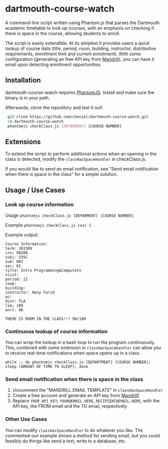 # dartmouth-course-watch
A command-line script written using Phantom.js that parses the Dartmouth academic timetable to look up courses, with an emphasis on checking if there is space in the course, allowing students to enroll.

The script is easily extendible. At its simplest it provides users a quick lookup of course data (title, period, room, building, instructor, distributive requirements, enrollment limit and current enrollment). With some configuration (generating an free API key from [Mandrill](http://mandrill.com/)), you can have it email upon detecting enrollment opportunities.

## Installation
dartmouth-course-watch requires [PhantomJS](http://phantomjs.org/). Install and make sure the binary is in your path.

Afterwards, clone the repository and test it out!
```sh
 git clone https://github.com/cheniel/dartmouth-course-watch.git
 cd dartmouth-course-watch
 phantomjs checkClass.js [DEPARMENT] [COURSE NUMBER]
```

## Extensions
To extend the script to perform additional actions when an opening in the class is detected, modify the `classHasSpaceHandler` in checkClass.js.

If you would like to send an email notification, see "Send email notification when there is space in the class" for a simple solution.

## Usage / Use Cases

### Look up course information
Usage   `phantomjs checkClass.js [DEPARMENT] [COURSE NUMBER]`

Example `phantomjs checkClass.js cosc 1`

Example output:
```
Course Information:
term: 201509
crn: 96500
subj: COSC
num: 001
sec: 01
title: Intro Programming&Computatn
xlist:  
period: 12
room: 
building: 
instructor: Hany Farid
wc:  
dist: TLA
lim: 180
enrl: 96

THERE IS ROOM IN THE CLASS!!! 96/180
```

### Continuous lookup of course information
You can wrap the lookup in a bash loop to run the program continuously. This, combined with some extension in `classHasSpaceHandler` can allow you to receive real-time notifications when space opens up in a class.

`while :; do phantomjs checkClass.js [DEPARTMENT] [COURSE NUMBER]; sleep [AMOUNT OF TIME TO SLEEP]; done`

### Send email notification when there is space in the class
1. Uncomment the "MANDRILL EMAIL TEMPLATE" in `classHasSpaceHandler`
2. Create a free account and generate an API key from [Mandrill](http://mandrill.com/))
3. Replace `YOUR_API_KEY`, `YOUR@EMAIL.HERE`, `RECIPIENT@EMAIL.HERE`, with the API key, the FROM email and the TO email, respectively

### Other Use Cases
You can modify `classHasSpaceHandler` to do whatever you like. The commented-out example shows a method for sending email, but you could feasibly do things like send a text, write to a database, etc.


